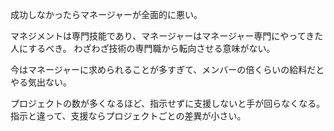 成功しなかったらマネージャーが全面的に悪い。

マネジメントは専門技能であり、マネージャーはマネージャー専門にやってきた人にするべき。
わざわざ技術の専門職から転向させる意味がない。

今はマネージャーに求められることが多すぎて、メンバーの倍くらいの給料だとやる気出ない。

プロジェクトの数が多くなるほど、指示せずに支援しないと手が回らなくなる。
指示と違って、支援ならプロジェクトごとの差異が小さい。
